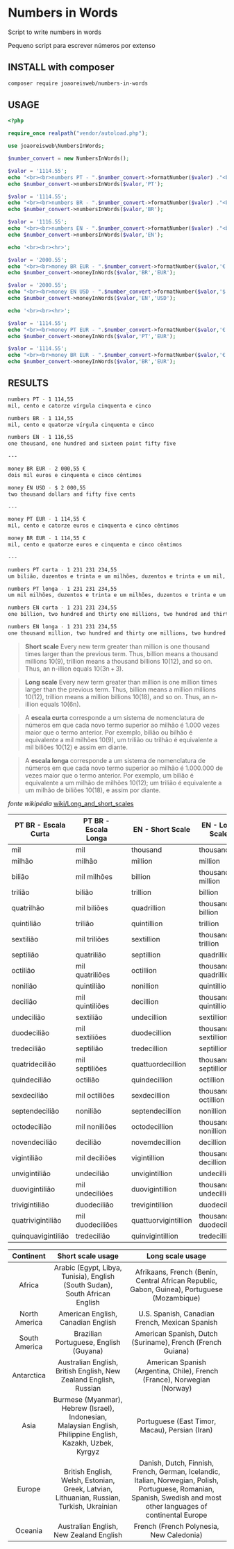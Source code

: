 # Numbers in Words
Script to write numbers in words

Pequeno script para escrever números por extenso

## INSTALL with composer
```bash
composer require joaoreisweb/numbers-in-words
```

## USAGE
```php
<?php

require_once realpath("vendor/autoload.php");

use joaoreisweb\NumbersInWords;

$number_convert = new NumbersInWords();

$valor = '1114.55';
echo "<br><br>numbers PT - ".$number_convert->formatNumber($valor) ."<br>";
echo $number_convert->numbersInWords($valor,'PT');

$valor = '1114.55';
echo "<br><br>numbers BR - ".$number_convert->formatNumber($valor) ."<br>";
echo $number_convert->numbersInWords($valor,'BR');

$valor = '1116.55';
echo "<br><br>numbers EN - ".$number_convert->formatNumber($valor) ."<br>";
echo $number_convert->numbersInWords($valor,'EN');

echo '<br><br><hr>';

$valor = '2000.55';
echo "<br><br>money BR EUR - ".$number_convert->formatNumber($valor,'€') ."<br>";
echo $number_convert->moneyInWords($valor,'BR','EUR');

$valor = '2000.55';
echo "<br><br>money EN USD - ".$number_convert->formatNumber($valor,'$', 2, ' ','left') ."<br>";
echo $number_convert->moneyInWords($valor,'EN','USD');

echo '<br><br><hr>';

$valor = '1114.55';
echo "<br><br>money PT EUR - ".$number_convert->formatNumber($valor,'€') ."<br>";
echo $number_convert->moneyInWords($valor,'PT','EUR');

$valor = '1114.55';
echo "<br><br>money BR EUR - ".$number_convert->formatNumber($valor,'€') ."<br>";
echo $number_convert->moneyInWords($valor,'BR','EUR');
```
## RESULTS
```bash
numbers PT - 1 114,55
mil, cento e catorze vírgula cinquenta e cinco

numbers BR - 1 114,55
mil, cento e quatorze vírgula cinquenta e cinco

numbers EN - 1 116,55
one thousand, one hundred and sixteen point fifty five

---

money BR EUR - 2 000,55 €
dois mil euros e cinquenta e cinco cêntimos

money EN USD - $ 2 000,55
two thousand dollars and fifty five cents

---

money PT EUR - 1 114,55 €
mil, cento e catorze euros e cinquenta e cinco cêntimos

money BR EUR - 1 114,55 €
mil, cento e quatorze euros e cinquenta e cinco cêntimos

---

numbers PT curta - 1 231 231 234,55
um bilião, duzentos e trinta e um milhões, duzentos e trinta e um mil, duzentos e trinta e quatro vírgula cinquenta e cinco

numbers PT longa - 1 231 231 234,55
um mil milhões, duzentos e trinta e um milhões, duzentos e trinta e um mil, duzentos e trinta e quatro vírgula cinquenta e cinco

numbers EN curta - 1 231 231 234,55
one billion, two hundred and thirty one millions, two hundred and thirty one thousand, two hundred and thirty four point fifty five

numbers EN longa - 1 231 231 234,55
one thousand million, two hundred and thirty one millions, two hundred and thirty one thousand, two hundred and thirty four point fifty five

```





> **Short scale**
> Every new term greater than million is one thousand times larger than the previous term. 
> Thus, billion means a thousand millions 10(9), trillion means a thousand billions 10(12), and so on. 
> Thus, an n-illion equals 10(3n + 3).

> **Long scale**
> Every new term greater than million is one million times larger than the previous term. 
> Thus, billion means a million millions 10(12), trillion means a million billions 10(18), and so on. 
> Thus, an n-illion equals 10(6n). 


> A **escala curta** corresponde a um sistema de nomenclatura de números em que cada novo termo superior ao milhão é 1.000 vezes maior que o termo anterior. 
> Por exemplo, bilião ou bilhão é equivalente a mil milhões 10(9), um trilião ou trilhão é equivalente a mil biliões 10(12) e assim em diante.

> A **escala longa** corresponde a um sistema de nomenclatura de números em que cada novo termo superior ao milhão é 1.000.000 de vezes maior que o termo anterior. 
> Por exemplo, um bilião é equivalente a um milhão de milhões 10(12); um trilião é equivalente a um milhão de biliões 10(18), e assim por diante.



*fonte wikipédia* [wiki/Long_and_short_scales](https://en.wikipedia.org/wiki/Long_and_short_scales)


| PT BR - Escala Curta | PT BR - Escala Longa |   | EN - Short Scale     | EN - Long Scale       |
|----------------------|----------------------|---|----------------------|-----------------------|
| mil                  | mil                  |   | thousand             | thousand              |
| milhão               | milhão               |   | million              | million               |
| bilião               | mil milhões          |   | billion              | thousand million      |
| trilião              | bilião               |   | trillion             | billion               |
| quatrilhão           | mil biliões          |   | quadrillion          | thousand billion      |
| quintilião           | trilião              |   | quintillion          | trillion              |
| sextilião            | mil triliões         |   | sextillion           | thousand trillion     |
| septilião            | quatrilião           |   | septillion           | quadrillion           |
| octilião             | mil quatriliões      |   | octillion            | thousand quadrillion  |
| nonilião             | quintilião           |   | nonillion            | quintillion           |
| decilião             | mil quintiliões      |   | decillion            | thousand quintillion  |
| undecilião           | sextilião            |   | undecillion          | sextillion            |
| duodecilião          | mil sextiliões       |   | duodecillion         | thousand sextillion   |
| tredecilião          | septilião            |   | tredecillion         | septillion            |
| quatridecilião       | mil septiliões       |   | quattuordecillion    | thousand septillion   |
| quindecilião         | octilião             |   | quindecillion        | octillion             |
| sexdecilião          | mil octiliões        |   | sexdecillion         | thousand octillion    |
| septendecilião       | nonilião             |   | septendecillion      | nonillion             |
| octodecilião         | mil noniliões        |   | octodecillion        | thousand nonillion    |
| novendecilião        | decilião             |   | novemdecillion       | decillion             |
| vigintilião          | mil deciliões        |   | vigintillion         | thousand decillion    |
| unvigintilião        | undecilião           |   | unvigintillion       | undecillion           |
| duovigintilião       | mil undeciliões      |   | duovigintillion      | thousand undecillion  |
| trivigintilião       | duodecilião          |   | trevigintillion      | duodecillion          |
| quatrivigintilião    | mil duodeciliões     |   | quattuorvigintillion | thousand duodecillion |
| quinquavigintilião   | tredecilião          |   | quinvigintillion     | tredecillion          |

|   Continent   |                                               Short scale usage                                              |                                                                           Long scale usage                                                                           |
|:-------------:|:------------------------------------------------------------------------------------------------------------:|:--------------------------------------------------------------------------------------------------------------------------------------------------------------------:|
| Africa        | Arabic (Egypt, Libya, Tunisia), English (South Sudan), South African English                                 | Afrikaans, French (Benin, Central African Republic, Gabon, Guinea), Portuguese (Mozambique)                                                                          |
| North America | American English, Canadian English                                                                           | U.S. Spanish, Canadian French, Mexican Spanish                                                                                                                       |
| South America | Brazilian Portuguese, English (Guyana)                                                                       | American Spanish, Dutch (Suriname), French (French Guiana)                                                                                                           |
| Antarctica    | Australian English, British English, New Zealand English, Russian                                            | American Spanish (Argentina, Chile), French (France), Norwegian (Norway)                                                                                             |
| Asia          | Burmese (Myanmar), Hebrew (Israel), Indonesian, Malaysian English, Philippine English, Kazakh, Uzbek, Kyrgyz | Portuguese (East Timor, Macau), Persian (Iran)                                                                                                                       |
| Europe        | British English, Welsh, Estonian, Greek, Latvian, Lithuanian, Russian, Turkish, Ukrainian                    | Danish, Dutch, Finnish, French, German, Icelandic, Italian, Norwegian, Polish, Portuguese, Romanian, Spanish, Swedish and most other languages of continental Europe |
| Oceania       | Australian English, New Zealand English                                                                      | French (French Polynesia, New Caledonia)                                                                                                                             |
